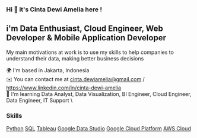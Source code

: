 ### Hi 👋 it's Cinta Dewi Amelia here !

## i'm Data Enthusiast, Cloud Engineer, Web Developer & Mobile Application Developer

My main motivations at work is to use my skills to help companies to understand their data, making better business decisions

🌍  I'm based in Jakarta, Indonesia \
✉️  You can contact me at cinta.dewiamelia@gmail.com / https://www.linkedin.com/in/cinta-dewi-amelia \
🧠  I'm learning Data Analyst, Data Visualization, BI Engineer, Cloud Engineer, Data Engineer, IT Support \

### Skills
[Python](https://www.python.org/)
[SQL](https://www.mysql.com/)
[Tableau](https://www.tableau.com/)
[Google Data Studio](https://lookerstudio.google.com/)
[Google Cloud Platform](https://cloud.google.com/)
[AWS Cloud](https://aws.amazon.com/)

